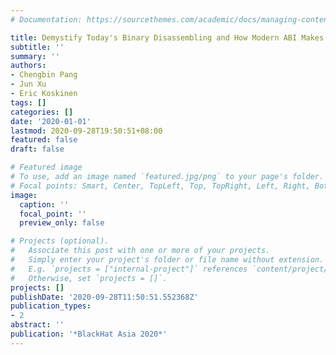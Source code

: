 ```yaml
---
# Documentation: https://sourcethemes.com/academic/docs/managing-content/

title: Demystify Today's Binary Disassembling and How Modern ABI Makes it Easier
subtitle: ''
summary: ''
authors:
- Chengbin Pang
- Jun Xu
- Eric Koskinen
tags: []
categories: []
date: '2020-01-01'
lastmod: 2020-09-28T19:50:51+08:00
featured: false
draft: false

# Featured image
# To use, add an image named `featured.jpg/png` to your page's folder.
# Focal points: Smart, Center, TopLeft, Top, TopRight, Left, Right, BottomLeft, Bottom, BottomRight.
image:
  caption: ''
  focal_point: ''
  preview_only: false

# Projects (optional).
#   Associate this post with one or more of your projects.
#   Simply enter your project's folder or file name without extension.
#   E.g. `projects = ["internal-project"]` references `content/project/deep-learning/index.md`.
#   Otherwise, set `projects = []`.
projects: []
publishDate: '2020-09-28T11:50:51.552368Z'
publication_types:
- 2
abstract: ''
publication: '*BlackHat Asia 2020*'
---
```

